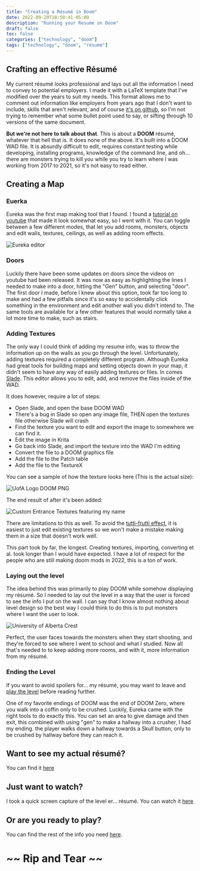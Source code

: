 ```yaml
---
title: "Creating a Résumé in Doom"
date: 2022-09-20T18:50:41-05:00
description: "Running your Resume on Doom"
draft: false
toc: false
categories: ["technology", "doom"]
tags: ["technology", "doom", "résumé"]
---
```


## Crafting an effective Résumé

My current résumé looks professional and lays out all the information I need to convey to potential employers. I made it with a LaTeX template that I've modified over the years to suit my needs. This format allows me to comment out information like employers from years ago that I don't want to include, skills that aren't relevant, and of course [it's on github](https://github.com/adamrmelnyk/Resume), so I'm not trying to remember what some bullet point used to say, or sifting through 10 versions of the same document.

**But we're not here to talk about that**. This is about a **DOOM** résumé, whatever that hell that is. It does none of the above. It's built into a DOOM WAD file. It is absurdly difficult to edit, requires constant testing while developing, installing programs, knowledge of the command line, and oh... there are monsters trying to kill you while you try to learn where I was working from 2017 to 2021, so it's not easy to read either.

## Creating a Map

### Euerka

Eureka was the first map making tool that I found. I found a [tutorial on youtube](https://www.youtube.com/watch?v=6ZZfIQsXyzo) that made it look somewhat easy, so I went with it. You can toggle between a few different modes, that let you add rooms, monsters, objects and edit walls, textures, ceilings, as well as adding room effects.

![Eureka editor](/images/eureka.png)

### Doors

Luckily there have been some updates on doors since the videos on youtube had been released. It was now as easy as highlighting the lines I needed to make into a door, hitting the "Gen" button, and selecting "door". The first door I made, before I knew about this option, took far too long to make and had a few pitfalls since it's so easy to accidentally click something in the environment and edit another wall you didn't intend to. The same tools are available for a few other features that would normally take a lot more time to make, such as stairs.

### Adding Textures

The only way I could think of adding my resume info, was to throw the information up on the walls as you go through the level. Unfortunately, adding textures required a completely different program. Although Eureka had great tools for building maps and setting objects down in your map, it didn't seem to have any way of easily adding textures or files. In comes [Slade](https://slade.mancubus.net/index.php?page=downloads). This editor allows you to edit, add, and remove the files inside of the WAD.

It does however, require a lot of steps:

* Open Slade, and open the base DOOM WAD
* There's a bug in Slade so open any image file, THEN open the textures file otherwise Slade will crash
* Find the texture you want to edit and export the image to somewhere we can find it.
* Edit the image in Krita
* Go back into Slade, and import the texture into the WAD I'm editing
* Convert the file to a DOOM graphics file
* Add the file to the Patch table
* Add the file to the TextureX

You can see a sample of how the texture looks here (This is the actual size):

![UofA Logo DOOM PNG](/images/ADAM.png)

The end result of after it's been added:

![Custom Entrance Textures featuring my name](/images/entranceTex.png)

There are limitations to this as well. To avoid the [tutti-frutti effect](https://doom.fandom.com/wiki/Tutti-frutti_effect), it is easiest to just edit existing textures so we won't make a mistake making them in a size that doesn't work well.

This part took by far, the longest. Creating textures, importing, converting et al. took longer than I would have expected. I have a lot of respect for the people who are still making doom mods in 2022, this is a ton of work.

### Laying out the level

The idea behind this was primarily to play DOOM while somehow displaying my résumé. So I needed to lay out the level in a way that the user is forced to see the info I put on the wall. I can say that I know almost nothing about level design so the best way I could think to do this is to put monsters where I want the user to look.

![University of Alberta Crest](/images/UofADoom.png)

Perfect, the user faces towards the monsters when they start shooting, and they're forced to see where I went to school and what I studied. Now all that's needed to to keep adding more rooms, and with it, more information from my résumé.

### Ending the Level

If you want to avoid spoilers for... my résumé, you may want to leave and [play the level](https://github.com/adamrmelnyk/thisResumeRunsDoom) before reading further.

One of my favorite endings of DOOM was the end of DOOM Zero, where you walk into a coffin only to be crushed. Luckily, Eureka came with the right tools to do exactly this. You can set an area to give damage and then exit, this combined with using "gen" to make a hallway into a crusher, I had my ending. the player walks down a hallway towards a Skull button, only to be crushed by hallway before they can reach it.

## Want to see my actual résumé?

You can find it [here](https://github.com/adamrmelnyk/Resume/blob/master/resume.pdf)

## Just want to watch?

I took a quick screen capture of the level er... résumé. You can watch it [here](https://www.youtube.com/watch?v=6wuJgT9RoGU)

## Or are you ready to play?

You can find the rest of the info you need [here](https://github.com/adamrmelnyk/thisResumeRunsDoom).

# ~~ **Rip and Tear** ~~